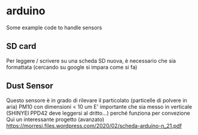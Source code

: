 # arduino
Some example code to handle sensors

## SD card

Per leggere / scrivere su una scheda SD nuova, è necessario che sia formattata (cercando su google si impara come si fa)

## Dust Sensor

Questo sensore è in grado di rilevare il particolato (particelle di polvere in aria) PM10 con dimensioni < 10 um
E' importante che sia messo in verticale (SHINYEI PPD42 deve leggersi al dritto...) perché funziona per convezione
Qui un interessante progetto (avanzato) https://morresi.files.wordpress.com/2020/02/scheda-arduino-n_21.pdf